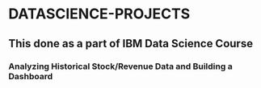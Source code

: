 # DATASCIENCE-PROJECTS
## This done as a part of IBM Data Science Course
### Analyzing Historical Stock/Revenue Data and Building a Dashboard
